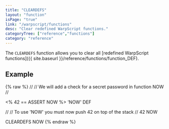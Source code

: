 ```yaml
---
title: "CLEARDEFS"
layout: "function"
isPage: "true"
link: "/warpscript/functions"
desc: "Clear redefined WarpScript functions."
categoryTree: ["reference","functions"]
category: "reference"
---
```



The `CLEARDEFS` function allows you to clear all [redefined WarpScript functions]({{ site.baseurl }}/reference/functions/function_DEF).

## Example ##

{% raw %}
<warp10-warpscript-widget backend="{{backend}}"  exec-endpoint="{{execEndpoint}}">//
// We will add a check for a secret password in function NOW
//

<% 42 == ASSERT NOW %> 'NOW' DEF

//
// To use 'NOW' you must now push 42 on top of the stack
//
42 NOW

CLEARDEFS
NOW
</warp10-warpscript-widget>
{% endraw %} 

